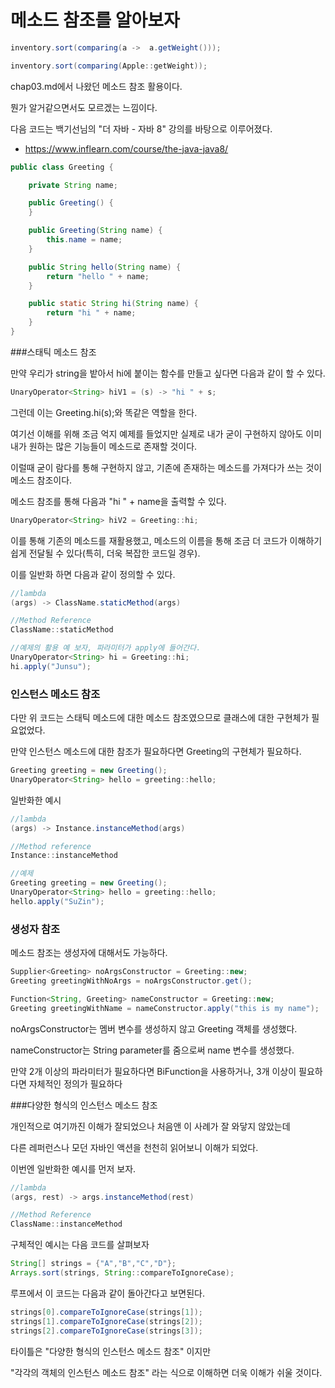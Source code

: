 # 메소드 참조를 알아보자


```java
inventory.sort(comparing(a ->  a.getWeight()));

inventory.sort(comparing(Apple::getWeight));
```

chap03.md에서 나왔던 메소드 참조 활용이다.

뭔가 알거같으면서도 모르겠는 느낌이다.

다음 코드는 백기선님의 "더 자바 - 자바 8" 강의를 바탕으로 이루어졌다.
- https://www.inflearn.com/course/the-java-java8/
```java
public class Greeting {

    private String name;

    public Greeting() {
    }

    public Greeting(String name) {
        this.name = name;
    }

    public String hello(String name) {
        return "hello " + name;
    }

    public static String hi(String name) {
        return "hi " + name;
    }
}
```
###스태틱 메소드 참조

만약 우리가 string을 밭아서 hi에 붙이는 함수를 만들고 싶다면 다음과 같이 할 수 있다.

```java
UnaryOperator<String> hiV1 = (s) -> "hi " + s;
```

그런데 이는 Greeting.hi(s);와 똑같은 역할을 한다.

여기선 이해를 위해 조금 억지 예제를 들었지만 실제로 내가 굳이 구현하지 않아도
이미 내가 원하는 많은 기능들이 메소드로 존재할 것이다.

이럴때 굳이 람다를 통해 구현하지 않고, 기존에 존재하는 메소드를 가져다가 쓰는 것이 
메소드 참조이다.

메소드 참조를 통해 다음과 "hi " + name을 출력할 수 있다.

```java
UnaryOperator<String> hiV2 = Greeting::hi;
```

이를 통해 기존의 메소드를 재활용했고, 메소드의 이름을 통해 조금 더 코드가
이해하기 쉽게 전달될 수 있다(특히, 더욱 복잡한 코드일 경우).

이를 일반화 하면 다음과 같이 정의할 수 있다.

```java
//lambda 
(args) -> ClassName.staticMethod(args)

//Method Reference
ClassName::staticMethod

//예제의 활용 예 보자, 파라미터가 apply에 들어간다.
UnaryOperator<String> hi = Greeting::hi;
hi.apply("Junsu");

```


### 인스턴스 메소드 참조

다만 위 코드는 스태틱 메소드에 대한 메소드 참조였으므로
클래스에 대한 구현체가 필요없었다.

만약 인스턴스 메소드에 대한 참조가 필요하다면 Greeting의 구현체가 필요하다.

```java
Greeting greeting = new Greeting();
UnaryOperator<String> hello = greeting::hello;
```

일반화한 예시
```java
//lambda
(args) -> Instance.instanceMethod(args)

//Method reference
Instance::instanceMethod

//예제
Greeting greeting = new Greeting();
UnaryOperator<String> hello = greeting::hello;
hello.apply("SuZin");
```

### 생성자 참조
메소드 참조는 생성자에 대해서도 가능하다.

```java
Supplier<Greeting> noArgsConstructor = Greeting::new;
Greeting greetingWithNoArgs = noArgsConstructor.get();

Function<String, Greeting> nameConstructor = Greeting::new;
Greeting greetingWithName = nameConstructor.apply("this is my name");
```

noArgsConstructor는 멤버 변수를 생성하지 않고 Greeting 객체를 생성했다.

nameConstructor는 String parameter를 줌으로써 name 변수를 생성했다.

만약 2개 이상의 파라미터가 필요하다면 BiFunction을 사용하거나, 
3개 이상이 필요하다면 자체적인 정의가 필요하다


###다양한 형식의 인스턴스 메소드 참조

개인적으로 여기까진 이해가 잘되었으나 처음앤 이 사례가 잘 와닿지 않았는데

다른 레퍼런스나 모던 자바인 액션을 천천히 읽어보니 이해가 되었다.

이번엔 일반화한 예시를 먼저 보자.

```java
//lambda
(args, rest) -> args.instanceMethod(rest)

//Method Reference
ClassName::instanceMethod
```

구체적인 예시는 다음 코드를 살펴보자

```java
String[] strings = {"A","B","C","D"};
Arrays.sort(strings, String::compareToIgnoreCase);
```

루프에서 이 코드는 다음과 같이 돌아간다고 보면된다.
```java
strings[0].compareToIgnoreCase(strings[1]);
strings[1].compareToIgnoreCase(strings[2]);
strings[2].compareToIgnoreCase(strings[3]);
```

타이틀은 "다양한 형식의 인스턴스 메소드 참조" 이지만

"각각의 객체의 인스턴스 메소드 참조" 라는 식으로 이해하면 더욱 이해가 쉬울 것이다.
